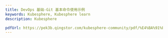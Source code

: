```yaml
---
title: DevOps 基础-Git 基本命令使用示例
keywords: Kubesphere, Kubesphere learn
description: Kubesphere

pdfUrl: https://pek3b.qingstor.com/kubesphere-community/pdf/%E4%BA%91%E5%8E%9F%E7%94%9F%E5%AE%9E%E6%88%98/DevOps%20%E5%AE%9E%E6%88%98-%E6%8C%81%E7%BB%AD%E9%9B%86%E6%88%90%E6%8C%81%E7%BB%AD%E4%BA%A4%E4%BB%98%E5%85%A8%E6%B5%81%E7%A8%8B%E6%B5%81%E6%B0%B4%E7%BA%BF%E5%B7%A5%E5%85%B7%E7%9A%84%E8%90%BD%E5%9C%B0.pdf
---
```


